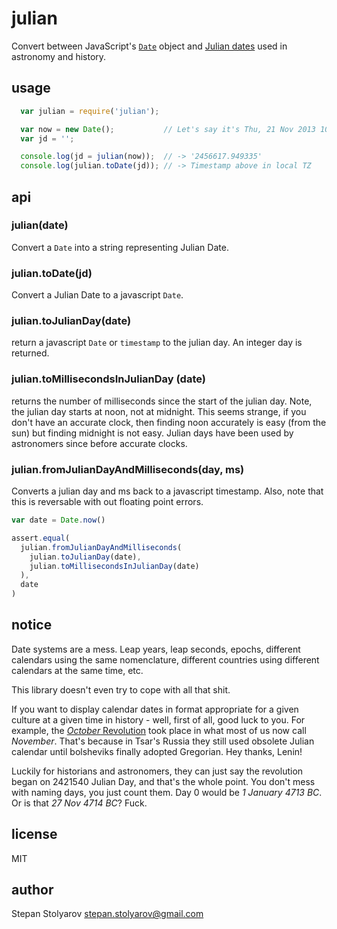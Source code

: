 # julian

Convert between JavaScript's [`Date`](https://developer.mozilla.org/en-US/docs/Web/JavaScript/Reference/Global_Objects/Date) object and [Julian dates](http://en.wikipedia.org/wiki/Julian_day) used in astronomy and history.

## usage

```javascript
  var julian = require('julian');

  var now = new Date();           // Let's say it's Thu, 21 Nov 2013 10:47:02 GMT
  var jd = '';

  console.log(jd = julian(now));  // -> '2456617.949335'
  console.log(julian.toDate(jd)); // -> Timestamp above in local TZ
```

## api

### julian(date)

Convert a `Date` into a string representing Julian Date.

### julian.toDate(jd)

Convert a Julian Date to a javascript `Date`.

### julian.toJulianDay(date)

return a javascript `Date` or `timestamp` to the julian day.
An integer day is returned.

### julian.toMillisecondsInJulianDay (date)

returns the number of milliseconds since the start of
the julian day. Note, the julian day starts at noon,
not at midnight. This seems strange, if you don't have
an accurate clock, then finding noon accurately is easy
(from the sun) but finding midnight is not easy. Julian
days have been used by astronomers since before accurate clocks.

### julian.fromJulianDayAndMilliseconds(day, ms)

Converts a julian day and ms back to a javascript timestamp.
Also, note that this is reversable with out floating point errors.

``` js
var date = Date.now()

assert.equal(
  julian.fromJulianDayAndMilliseconds(
    julian.toJulianDay(date),
    julian.toMillisecondsInJulianDay(date)
  ),
  date
)
```

## notice

Date systems are a mess. Leap years, leap seconds, epochs, different calendars using the same nomenclature, different countries using different calendars at the same time, etc.

This library doesn't even try to cope with all that shit.

If you want to display calendar dates in format appropriate for a given culture at a given time in history - well, first of all, good luck to you. For example, the [*October* Revolution](http://en.wikipedia.org/wiki/October_Revolution) took place in what most of us now call *November*. That's because in Tsar's Russia they still used obsolete Julian calendar until bolsheviks finally adopted Gregorian. Hey thanks, Lenin!

Luckily for historians and astronomers, they can just say the revolution began on 2421540 Julian Day, and that's the whole point. You don't mess with naming days, you just count them. Day 0 would be *1 January 4713 BC*. Or is that *27 Nov 4714 BC*? Fuck.

## license

MIT

## author

Stepan Stolyarov <stepan.stolyarov@gmail.com>


